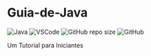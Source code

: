 # Guia-de-Java
![Java](https://img.shields.io/badge/Java-500?style=for-the-badge&logo=java)
![VSCode](https://img.shields.io/badge/Made%20for-VSCode-1f425f.svg)
![GitHub repo size](https://img.shields.io/github/repo-size/deniseflora/Guia-de-Java)
![GitHub](https://img.shields.io/github/license/deniseflora/Guia-de-Java)

Um Tutorial para Iniciantes









